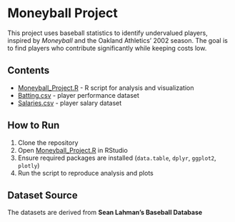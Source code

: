 # Moneyball Project

This project uses baseball statistics to identify undervalued players, inspired by *Moneyball* and the Oakland Athletics’ 2002 season. The goal is to find players who contribute significantly while keeping costs low.

## Contents
- [Moneyball_Project.R](Moneyball_Project.R) - R script for analysis and visualization  
- [Batting.csv](Batting.csv) - player performance dataset  
- [Salaries.csv](Salaries.csv) - player salary dataset  

## How to Run
1. Clone the repository  
2. Open [Moneyball_Project.R](Moneyball_Project.R) in RStudio  
3. Ensure required packages are installed (`data.table`, `dplyr`, `ggplot2`, `plotly`)  
4. Run the script to reproduce analysis and plots  

## Dataset Source
The datasets are derived from **Sean Lahman’s Baseball Database**
